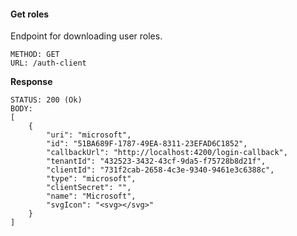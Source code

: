 #### Get roles

Endpoint for downloading user roles.

```
METHOD: GET
URL: /auth-client
```

**Response**

```
STATUS: 200 (Ok)
BODY:
[
    {
        "uri": "microsoft",
        "id": "51BA689F-1787-49EA-8311-23EFAD6C1852",
        "callbackUrl": "http://localhost:4200/login-callback",
        "tenantId": "432523-3432-43cf-9da5-f75728b8d21f",
        "clientId": "731f2cab-2658-4c3e-9340-9461e3c6388c",
        "type": "microsoft",
        "clientSecret": "",
        "name": "Microsoft",
        "svgIcon": "<svg></svg>"
    }
]
```
